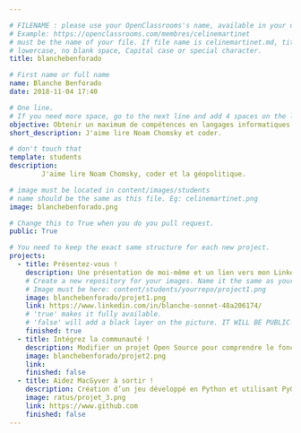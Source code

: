 ```yaml
---

# FILENAME : please use your OpenClassrooms's name, available in your url.
# Example: https://openclassrooms.com/membres/celinemartinet
# must be the name of your file. If file name is celinemartinet.md, title is celinemartinet.
# lowercase, no blank space, Capital case or special character.
title: blanchebenforado

# First name or full name
name: Blanche Benforado
date: 2018-11-04 17:40

# One line.
# If you need more space, go to the next line and add 4 spaces on the left, as in 'description'.
objective: Obtenir un maximum de compétences en langages informatiques!
short_description: J'aime lire Noam Chomsky et coder.

# don't touch that
template: students
description:
        J'aime lire Noam Chomsky, coder et la géopolitique.

# image must be located in content/images/students
# name should be the same as this file. Eg: celinemartinet.png
image: blanchebenforado.png

# Change this to True when you do you pull request.
public: True

# You need to keep the exact same structure for each new project.
projects:
  - title: Présentez-vous !
    description: Une présentation de moi-même et un lien vers mon LinkedIn.
    # Create a new repository for your images. Name it the same as your nickname and profile picture.
    # Image must be here: content/students/yourrepo/project1.png
    image: blanchebenforado/projet1.png
    link: https://www.linkedin.com/in/blanche-sonnet-48a206174/
    # 'true' makes it fully available.
    # 'false' will add a black layer on the picture. IT WILL BE PUBLIC!
    finished: true
  - title: Intégrez la communauté !
    description: Modifier un projet Open Source pour comprendre le fonctionnement de Git, de Github et des pull requests. 
    image: blanchebenforado/projet2.png
    link: 
    finished: false
  - title: Aidez MacGyver à sortir !
    description: Création d’un jeu développé en Python et utilisant PyGame.
    image: ratus/projet_3.png
    link: https://www.github.com
    finished: false
---
```

